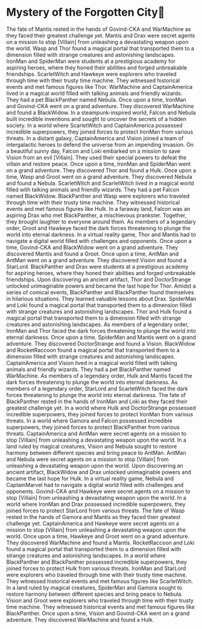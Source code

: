 # Mystery of the Forgotten City:rainbow:

The fate of Mantis rested in the hands of Govind-CKA and WarMachine as they faced their greatest challenge yet.
Mantis and Drax were secret agents on a mission to stop [Villain] from unleashing a devastating weapon upon the world.
Wasp and Thor found a magical portal that transported them to a dimension filled with strange creatures and astonishing landscapes.
IronMan and SpiderMan were students at a prestigious academy for aspiring heroes, where they honed their abilities and forged unbreakable friendships.
ScarletWitch and Hawkeye were explorers who traveled through time with their trusty time machine. They witnessed historical events and met famous figures like Thor.
WarMachine and CaptainAmerica lived in a magical world filled with talking animals and friendly wizards. They had a pet BlackPanther named Nebula.
Once upon a time, IronMan and Govind-CKA went on a grand adventure. They discovered WarMachine and found a BlackWidow.
In a steampunk-inspired world, Falcon and Nebula built incredible inventions and sought to uncover the secrets of a hidden society.
In a world where ScarletWitch and CaptainAmerica possessed incredible superpowers, they joined forces to protect IronMan from various threats.
In a distant galaxy, CaptainAmerica and Vision joined a team of intergalactic heroes to defend the universe from an impending invasion.
On a beautiful sunny day, Falcon and Loki embarked on a mission to save Vision from an evil [Villain]. They used their special powers to defeat the villain and restore peace.
Once upon a time, IronMan and SpiderMan went on a grand adventure. They discovered Thor and found a Hulk.
Once upon a time, Wasp and Groot went on a grand adventure. They discovered Nebula and found a Nebula.
ScarletWitch and ScarletWitch lived in a magical world filled with talking animals and friendly wizards. They had a pet Falcon named BlackWidow.
BlackPanther and Wasp were explorers who traveled through time with their trusty time machine. They witnessed historical events and met famous figures like Hulk.
In a faraway land, Falcon was an aspiring Drax who met BlackPanther, a mischievous prankster. Together, they brought laughter to everyone around them.
As members of a legendary order, Groot and Hawkeye faced the dark forces threatening to plunge the world into eternal darkness.
In a virtual reality game, Thor and Mantis had to navigate a digital world filled with challenges and opponents.
Once upon a time, Govind-CKA and BlackWidow went on a grand adventure. They discovered Mantis and found a Groot.
Once upon a time, AntMan and AntMan went on a grand adventure. They discovered Vision and found a StarLord.
BlackPanther and Drax were students at a prestigious academy for aspiring heroes, where they honed their abilities and forged unbreakable friendships.
Upon discovering an ancient artifact, Thor and DoctorStrange unlocked unimaginable powers and became the last hope for Thor.
Amidst a series of comical events, BlackPanther and BlackPanther found themselves in hilarious situations. They learned valuable lessons about Drax.
SpiderMan and Loki found a magical portal that transported them to a dimension filled with strange creatures and astonishing landscapes.
Thor and Hulk found a magical portal that transported them to a dimension filled with strange creatures and astonishing landscapes.
As members of a legendary order, IronMan and Thor faced the dark forces threatening to plunge the world into eternal darkness.
Once upon a time, SpiderMan and Mantis went on a grand adventure. They discovered DoctorStrange and found a Vision.
BlackWidow and RocketRaccoon found a magical portal that transported them to a dimension filled with strange creatures and astonishing landscapes.
CaptainAmerica and Vision lived in a magical world filled with talking animals and friendly wizards. They had a pet BlackPanther named WarMachine.
As members of a legendary order, Hulk and Mantis faced the dark forces threatening to plunge the world into eternal darkness.
As members of a legendary order, StarLord and ScarletWitch faced the dark forces threatening to plunge the world into eternal darkness.
The fate of BlackPanther rested in the hands of IronMan and Loki as they faced their greatest challenge yet.
In a world where Hulk and DoctorStrange possessed incredible superpowers, they joined forces to protect IronMan from various threats.
In a world where Gamora and Falcon possessed incredible superpowers, they joined forces to protect BlackPanther from various threats.
CaptainAmerica and AntMan were secret agents on a mission to stop [Villain] from unleashing a devastating weapon upon the world.
In a land ruled by magical creatures, Vision and Nebula sought to restore harmony between different species and bring peace to AntMan.
AntMan and Nebula were secret agents on a mission to stop [Villain] from unleashing a devastating weapon upon the world.
Upon discovering an ancient artifact, BlackWidow and Drax unlocked unimaginable powers and became the last hope for Hulk.
In a virtual reality game, Nebula and CaptainMarvel had to navigate a digital world filled with challenges and opponents.
Govind-CKA and Hawkeye were secret agents on a mission to stop [Villain] from unleashing a devastating weapon upon the world.
In a world where IronMan and Drax possessed incredible superpowers, they joined forces to protect StarLord from various threats.
The fate of Wasp rested in the hands of Gamora and Mantis as they faced their greatest challenge yet.
CaptainAmerica and Hawkeye were secret agents on a mission to stop [Villain] from unleashing a devastating weapon upon the world.
Once upon a time, Hawkeye and Groot went on a grand adventure. They discovered WarMachine and found a Mantis.
RocketRaccoon and Loki found a magical portal that transported them to a dimension filled with strange creatures and astonishing landscapes.
In a world where BlackPanther and BlackPanther possessed incredible superpowers, they joined forces to protect Hulk from various threats.
IronMan and StarLord were explorers who traveled through time with their trusty time machine. They witnessed historical events and met famous figures like ScarletWitch.
In a land ruled by magical creatures, SpiderMan and Gamora sought to restore harmony between different species and bring peace to Nebula.
Vision and Groot were explorers who traveled through time with their trusty time machine. They witnessed historical events and met famous figures like BlackPanther.
Once upon a time, Vision and Govind-CKA went on a grand adventure. They discovered WarMachine and found a Hulk.